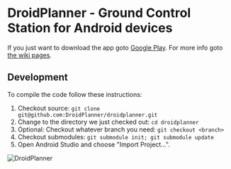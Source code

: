 DroidPlanner - Ground Control Station for Android devices
==========
If you just want to download the app goto [Google Play](https://play.google.com/store/apps/details?id=com.droidplanner).
For more info goto [the wiki pages](https://github.com/arthurbenemann/droidplanner/wiki).

Development
-----------
To compile the code follow these instructions:

1. Checkout source: `git clone git@github.com:DroidPlanner/droidplanner.git`
2. Change to the directory we just checked out: `cd droidplanner`
2. Optional: Checkout whatever branch you need: `git checkout <branch>`
3. Checkout submodules: `git submodule init; git submodule update`
3. Open Android Studio and choose "Import Project...".

![DroidPlanner](https://lh5.ggpht.com/Ax5Kgyg91pwJ1QpG1eFpwhwv9nt2Wsw_sRwBE_J7uY6UusNdC1GvFdyGS831IQy2Lmg)


